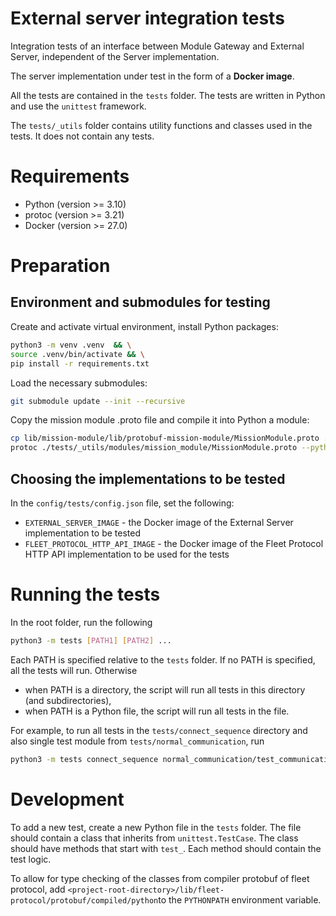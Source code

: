 # External server integration tests

Integration tests of an interface between Module Gateway and External Server, independent of the Server implementation.

The server implementation under test in the form of a **Docker image**.

All the tests are contained in the `tests` folder. The tests are written in Python and use the `unittest` framework.

The `tests/_utils` folder contains utility functions and classes used in the tests. It does not contain any tests.

# Requirements

- Python (version >= 3.10)
- protoc (version >= 3.21)
- Docker (version >= 27.0)

# Preparation

## Environment and submodules for testing

Create and activate virtual environment, install Python packages:

```bash
python3 -m venv .venv  && \
source .venv/bin/activate && \
pip install -r requirements.txt
```

Load the necessary submodules:

```bash
git submodule update --init --recursive
```

Copy the mission module .proto file and compile it into Python a module:

```bash
cp lib/mission-module/lib/protobuf-mission-module/MissionModule.proto ./tests/_utils/modules/mission_module/ && \
protoc ./tests/_utils/modules/mission_module/MissionModule.proto --python_out=. --pyi_out=.
```

## Choosing the implementations to be tested

In the `config/tests/config.json` file, set the following:

- `EXTERNAL_SERVER_IMAGE` - the Docker image of the External Server implementation to be tested
- `FLEET_PROTOCOL_HTTP_API_IMAGE` - the Docker image of the Fleet Protocol HTTP API implementation to be used for the tests

# Running the tests

In the root folder, run the following

```bash
python3 -m tests [PATH1] [PATH2] ...
```

Each PATH is specified relative to the `tests` folder. If no PATH is specified, all the tests will run. Otherwise

- when PATH is a directory, the script will run all tests in this directory (and subdirectories),
- when PATH is a Python file, the script will run all tests in the file.

For example, to run all tests in the `tests/connect_sequence` directory and also single test module from `tests/normal_communication`, run

```bash
python3 -m tests connect_sequence normal_communication/test_communication.py
```

# Development

To add a new test, create a new Python file in the `tests` folder. The file should contain a class that inherits from `unittest.TestCase`. The class should have methods that start with `test_`. Each method should contain the test logic.

To allow for type checking of the classes from compiler protobuf of fleet protocol, add `<project-root-directory>/lib/fleet-protocol/protobuf/compiled/python`to the `PYTHONPATH` environment variable.
